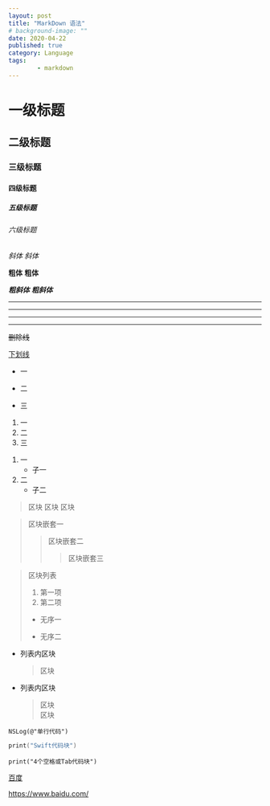 ```yaml
---
layout: post
title: "MarkDown 语法"
# background-image: ""
date: 2020-04-22
published: true
category: Language
tags:
        - markdown
---
```


# 一级标题
## 二级标题
### 三级标题
#### 四级标题
##### 五级标题
###### 六级标题

<!-- 段落: 末尾两个空格或中间空一行 -->

*斜体*  _斜体_  

**粗体** __粗体__  

***粗斜体*** ___粗斜体___  

<!-- 分隔线 -->
***  
* * *  
---  
- - -  

~~删除线~~  

<u>下划线</u>  


<!-- 无序列表 -->
* 一
+ 二
- 三  

<!-- 有序列表 -->
1. 一
2. 二
3. 三  

<!-- 列表嵌套，子项前加4个空格 -->

1. 一
    - 子一
2. 二
    - 子二  

> 区块
> 区块
> 区块  

> 区块嵌套一
>> 区块嵌套二
>>> 区块嵌套三  

> 区块列表
> 1. 第一项
> 2. 第二项
> + 无序一
> - 无序二  

- 列表内区块
    > 区块
- 列表内区块
    > 区块  
    > 区块  


`NSLog(@"单行代码")`

```swift
print("Swift代码块")
```

    print("4个空格或Tab代码块")

[百度](https://www.baidu.com/)

<https://www.baidu.com/>
